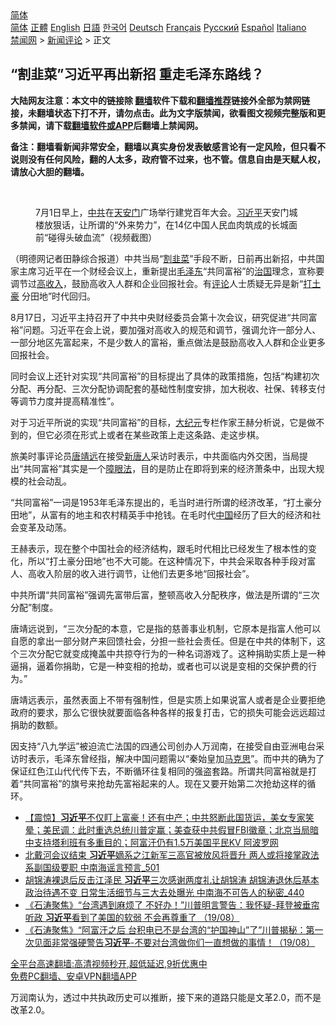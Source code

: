  <!-- 面包屑导航 --> <div class="breadcrumb"><!-- GTranslate: https://gtranslate.io/ -->  <div class="switcher notranslate">  <div class="selected">  <a href="#" onclick="return false;"> 简体</a>  </div>  <div class="option">  <a href="https://www.bannedbook.org" onclick="doGTranslate('zh-CN|zh-CN');jQuery('div.switcher div.selected a').html(jQuery(this).html());return false;" title="简体中文" class="nturl selected"> 简体</a>  <a href="https://www.bannedbook.org/zh-tw/" onclick="doGTranslate('zh-CN|zh-TW');jQuery('div.switcher div.selected a').html(jQuery(this).html());return false;" title="繁體中文" class="nturl"> 正體</a>  <a href="https://www.bannedbook.org/en/" onclick="doGTranslate('zh-CN|en');jQuery('div.switcher div.selected a').html(jQuery(this).html());return false;" title="English" class="nturl"> English</a>  <a href="https://www.bannedbook.org/ja/" onclick="doGTranslate('zh-CN|ja');jQuery('div.switcher div.selected a').html(jQuery(this).html());return false;" title="日本語" class="nturl"> 日語</a>  <a href="https://www.bannedbook.org/ko/" onclick="doGTranslate('zh-CN|ko');jQuery('div.switcher div.selected a').html(jQuery(this).html());return false;" title="한국어" class="nturl"> 한국어</a>  <a href="https://www.bannedbook.org/de/" onclick="doGTranslate('zh-CN|de');jQuery('div.switcher div.selected a').html(jQuery(this).html());return false;" title="Deutsch" class="nturl"> Deutsch</a>  <a href="https://www.bannedbook.org/fr/" onclick="doGTranslate('zh-CN|fr');jQuery('div.switcher div.selected a').html(jQuery(this).html());return false;" title="Français" class="nturl"> Français</a>  <a href="https://www.bannedbook.org/ru/" onclick="doGTranslate('zh-CN|ru');jQuery('div.switcher div.selected a').html(jQuery(this).html());return false;" title="Русский" class="nturl"> Русский</a>  <a href="https://www.bannedbook.org/es/" onclick="doGTranslate('zh-CN|es');jQuery('div.switcher div.selected a').html(jQuery(this).html());return false;" title="Español" class="nturl"> Español</a>  <a href="https://www.bannedbook.org/it/" onclick="doGTranslate('zh-CN|it');jQuery('div.switcher div.selected a').html(jQuery(this).html());return false;" title="Italiano" class="nturl"> Italiano</a>  </div>  </div>      <div class='breadcrumb-sub'><!-- Breadcrumb NavXT 6.3.0 --> <a href="https://www.bannedbook.org/" class="home">禁闻网</a> &gt; <a href="https://www.bannedbook.org/bnews/comments/" class="category">新闻评论</a> &gt; 正文</div></div><h2>“割韭菜”习近平再出新招 重走毛泽东路线？</h2> <p class="notice"><b>大陆网友注意：本文中的链接除 <a href="https://github.com/bannedbook/fanqiang" >翻墙</a>软件下载和<a href="https://github.com/killgcd/justmysocks/blob/master/README.md">翻墙推荐</a>链接外全部为禁网链接，未翻墙状态下打不开，请勿点击。此为文字版禁闻，欲看图文视频完整版和更多禁闻，请下载<a href="https://github.com/bannedbook/fanqiang">翻墙软件或APP</a>后翻墙上禁闻网。</p><p>备注：翻墙看新闻非常安全，翻墙以真实身份发表敏感言论有一定风险，但只看不说则没有任何风险，翻的人太多，政府管不过来，也不管。信息自由是天赋人权，请放心大胆的翻墙。</b></p>  <div class="entry"> <br /> <figure><a href="https://i1.wp.com/upload-images-bucket-v64rleca837do.s3.eu-west-1.amazonaws.com/wp-content/uploads/2021/07/01141156/Screen-Shot-2021-07-01-at-10.09.45.png?fit=870%2C412&#038;ssl=1" data-caption="7月1日早上，中共在天安门广场举行建党百年大会。习近平天安门城楼放狠话，让所谓的“外来势力”，在14亿中国人民血肉筑成的长城面前“碰得头破血流”（视频截图）"></a><figcaption class="wp-caption-text">7月1日早上，<a href="https://www.bannedbook.org/bnews/tag/%e4%b8%ad%e5%85%b1/" class="st_tag internal_tag" rel="tag" title="标签 中共 下的日志">中共</a>在<a href="https://www.bannedbook.org/bnews/tag/%e5%a4%a9%e5%ae%89%e9%97%a8/" class="st_tag internal_tag" rel="tag" title="标签 天安门 下的日志">天安门</a>广场举行建党百年大会。<a href="https://www.bannedbook.org/bnews/tag/%e4%b9%a0%e8%bf%91%e5%b9%b3/" class="st_tag internal_tag" rel="tag" title="标签 习近平 下的日志">习近平</a>天安门城楼放狠话，让所谓的“外来势力”，在14亿中国人民血肉筑成的长城面前“碰得头破血流”（视频截图）</figcaption></figure> <p>（明德网记者田静综合报道）中共当局“<a href="https://www.bannedbook.org/bnews/tag/%E5%89%B2%E9%9F%AD%E8%8F%9C/" class="st_tag internal_tag" rel="tag" title="标签 割韭菜 下的日志">割韭菜</a>”手段不断，日前再出新招，中共国家主席习近平在一个财经会议上，重新提出<a href="https://www.bannedbook.org/bnews/tag/%e6%af%9b%e6%b3%bd%e4%b8%9c/" class="st_tag internal_tag" rel="tag" title="标签 毛泽东 下的日志">毛泽东</a>“共同富裕”的<span class='wp_keywordlink'><a href="https://www.bannedbook.org/forum24/topic8925.html" title="《治国大道》" target="_blank">治国</a></span>理念，宣称要调节过<a href="https://www.bannedbook.org/bnews/tag/%E9%AB%98%E6%94%B6%E5%85%A5/" class="st_tag internal_tag" rel="tag" title="标签 高收入 下的日志">高收入</a>，鼓励高收入人群和企业回报社会。有<span class='wp_keywordlink_affiliate'><a href="https://www.bannedbook.org/bnews/comments/" title="新闻评论" target="_blank">评论</a></span>人士质疑无异是新“<a href="https://www.bannedbook.org/bnews/tag/%e6%89%93%e5%9c%9f%e8%b1%aa/" class="st_tag internal_tag" rel="tag" title="标签 打土豪 下的日志">打土豪</a> 分田地”时代回归。</p> <p>8月17日，习近平主持召开了中共中央财经委员会第十次会议，研究促进“共同富裕”问题。习近平在会上说，要加强对高收入的规范和调节，强调允许一部分人、一部分地区先富起来，不是少数人的富裕，重点做法是鼓励高收入人群和企业更多回报社会。</p> <p>同时会议上还针对实现“共同富裕”的目标提出了具体的政策措施，包括“构建初次分配、再分配、三次分配协调配套的基础性制度安排，加大税收、社保、转移支付等调节力度并提高精准性”。</p>  <p>对于习近平所说的实现“共同富裕”的目标，<span class='wp_keywordlink_affiliate'><a href="http://www.epochtimes.com/" title="大纪元" target="_blank">大纪元</a></span>专栏作家王赫分析说，它是做不到的，但它必须在形式上或者在某些政策上走这条路、走这步棋。</p> <p>旅美时事评论员<a href="https://www.bannedbook.org/bnews/tag/%E5%94%90%E9%9D%96%E8%BF%9C/" class="st_tag internal_tag" rel="tag" title="标签 唐靖远 下的日志">唐靖远</a>在接受<span class='wp_keywordlink_affiliate'><a href="https://www.ntdtv.com/" title="新唐人">新唐人</a></span>采访时表示，中共面临内外交困，当局提出“共同富裕”其实是一个<span class='wp_keywordlink'><a href="https://www.bannedbook.org/forum11/topic293.html" title="禁片：向前看的障眼法" target="_blank">障眼法</a></span>，目的是防止在即将到来的经济萧条中，出现大规模的社会动乱。</p> <p>“共同富裕”一词是1953年毛泽东提出的，毛当时进行所谓的经济改革，“打土豪分田地”，从富有的地主和农村精英手中抢钱。在毛时代<span class='wp_keywordlink_affiliate'><a href="https://www.bannedbook.org/" title="中国" target="_blank">中国</a></span>经历了巨大的经济和社会变革及动荡。</p>  <p>王赫表示，现在整个中国社会的经济结构，跟毛时代相比已经发生了根本性的变化，所以“打土豪分田地”也不大可能。在这种情况下，中共会采取各种手段对富人、高收入阶层的收入进行调节，让他们去更多地“回报社会”。</p> <p>中共所谓“共同富裕”强调先富带后富，整顿高收入分配秩序，做法是所谓的“三次分配”制度。</p> <p>唐靖远说到，“三次分配的本意，它是指的慈善事业机制，它原本是指富人他可以自愿的拿出一部分财产来回馈社会，分担一些社会责任。但是在中共的体制下，这个三次分配它就变成掩盖中共掠夺行为的一种名词游戏了。这种捐助实质上是一种逼捐，逼着你捐助，它是一种变相的抢劫，或者也可以说是变相的交保护费的行为。”</p>  <p>唐靖远表示，虽然表面上不带有强制性，但是实质上如果说富人或者是企业要拒绝政府的要求，那么它很快就要面临各种各样的报复打击，它的损失可能会远远超过捐助的数额。</p> <p>因支持“八九学运”被迫流亡法国的四通公司创办人万润南，在接受自由亚洲电台采访时表示，毛泽东曾经指，解决中国问题需以“秦始皇加<span class='wp_keywordlink'><a href="https://www.bannedbook.org/forum2/topic105.html" title="《马克思的成魔之路》" target="_blank">马克思</a></span>”。而中共的确为了保证红色江山代代传下去，不断循环往复相同的强盗套路。所谓共同富裕就是打着“共同富裕”的旗号来抢劫先富裕起来的人。现在又要开始第二次抢劫这样的循环。</p> <ul class='op-related-articles' title='相关阅读'> <li><a href='https://www.bannedbook.org/bnews/bannedvideo/20210820/1609456.html' target='_blank'>【震惊】<b>习近平</b>不仅盯上富豪！还有中产；中共怒断此国货运，美女专家笑晕；美民调：此时重选总统川普定赢；美查获中共假冒FBI徽章；北京当局暗中支持塔利班有多重目的；阿富汗仍有1.5万美国平民KV 阿波罗网</a></li> <li><a href='https://www.bannedbook.org/bnews/comments/20210820/1609443.html' target='_blank'>北戴河会议结束 <b>习近平</b>嫡系之江新军三高官被放风将晋升 两人或将接掌政法系副国级要职 中南海谣言预言_501</a></li> <li><a href='https://www.bannedbook.org/bnews/comments/20210820/1609418.html' target='_blank'>胡锦涛裸退后反击江泽民 <b>习近平</b>三次感谢两度礼让胡锦涛 胡锦涛退休后基本政治待遇不变 日常生活细节与三大去处曝光 中南海不可告人的秘密_440</a></li> <li><a href='https://www.bannedbook.org/bnews/bannedvideo/20210820/1609399.html' target='_blank'>《石涛聚焦》“台湾遇到麻烦了 不好办！”川普明言警告：我怀疑-拜登被垂帘听政  <b>习近平</b>看到了美国的软弱 不会再尊重了 （19/08）</a></li> <li><a href='https://www.bannedbook.org/bnews/bannedvideo/20210820/1609394.html' target='_blank'>《石涛聚焦》“阿富汗之后 台积电已不是台湾的“护国神山”了”川普揭秘：第一次见面非常强硬警告<b>习近平</b>-不要对台湾做你们一直想做的事情！（19/08）</a></li> </ul> <p class="texttj"> <a href="https://github.com/bannedbook/fanqiang/wiki/V2ray%E6%9C%BA%E5%9C%BA" target="_blank">全平台高速翻墙:高清视频秒开,超低延迟,9折优惠中</a><br/> <a href="https://github.com/bannedbook/fanqiang/wiki/%E7%A6%81%E9%97%BB%E7%BD%91%E5%AE%89%E5%8D%93%E7%BF%BB%E5%A2%99%E6%96%B0%E9%97%BBAPP" target="_blank">免费PC翻墙、安卓VPN翻墙APP</a></p> <p>万润南认为，透过中共执政历史可以推断，接下来的道路只能是文革2.0，而不是改革2.0。</p><a name='sharetosocial'></a>  <div style="margin-bottom:5px;padding-bottom:5px;clear:both"> <div id="archive-pix-1" class="banner-ads"> <!-- AuctionX Display platform tag START --> <div id="26318x728x90x621x_ADSLOT2" clicktrack="%%CLICK_URL_ESC%%"></div> <!-- AuctionX Display platform tag END --> </div> <div id="archive-pix-2" class="banner-ads"> <!-- AuctionX Display platform tag START --> <div id="26315x300x250x621x_ADSLOT2" clicktrack="%%CLICK_URL_ESC%%"></div> <!-- AuctionX Display platform tag END --> </div> </div>  <div id="archive-pix-1" class="banner-ads"> <!-- AuctionX Display platform tag START --> <div id="26318x728x90x621x_ADSLOT3" clicktrack="%%CLICK_URL_ESC%%"></div> <!-- AuctionX Display platform tag END --> </div> </div><!--END ENTRY--> 